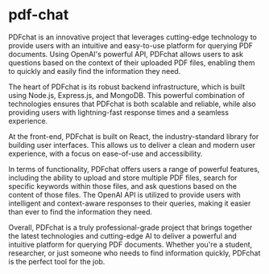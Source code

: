 # pdf-chat
PDFchat is an innovative project that leverages cutting-edge technology to provide users with an intuitive and easy-to-use platform for querying PDF documents. Using OpenAI's powerful API, PDFchat allows users to ask questions based on the context of their uploaded PDF files, enabling them to quickly and easily find the information they need.

The heart of PDFchat is its robust backend infrastructure, which is built using Node.js, Express.js, and MongoDB. This powerful combination of technologies ensures that PDFchat is both scalable and reliable, while also providing users with lightning-fast response times and a seamless experience.

At the front-end, PDFchat is built on React, the industry-standard library for building user interfaces. This allows us to deliver a clean and modern user experience, with a focus on ease-of-use and accessibility.

In terms of functionality, PDFchat offers users a range of powerful features, including the ability to upload and store multiple PDF files, search for specific keywords within those files, and ask questions based on the content of those files. The OpenAI API is utilized to provide users with intelligent and context-aware responses to their queries, making it easier than ever to find the information they need.

Overall, PDFchat is a truly professional-grade project that brings together the latest technologies and cutting-edge AI to deliver a powerful and intuitive platform for querying PDF documents. Whether you're a student, researcher, or just someone who needs to find information quickly, PDFchat is the perfect tool for the job.
